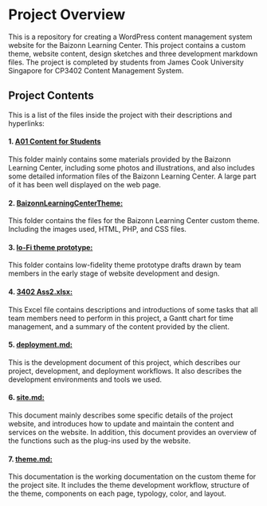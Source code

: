 # Project Overview
This is a repository for creating a WordPress content management system website for the Baizonn Learning Center. This project contains a custom theme, website content, design sketches and three development markdown files. The project is completed by students from James Cook University Singapore for CP3402 Content Management System.

## Project Contents
<p>This is a list of the files inside the project with their descriptions and hyperlinks:</p>

#### 1. [A01 Content for Students](/A01%20Content%20for%20Students)

This folder mainly contains some materials provided by the Baizonn Learning Center, including some photos and illustrations, and also includes some detailed information files of the Baizonn Learning Center. A large part of it has been well displayed on the web page.

#### 2. [BaizonnLearningCenterTheme:](/BaizonnLearningCenterTheme)

This folder contains the files for the Baizonn Learning Center custom theme. Including the images used, HTML, PHP, and CSS files.

#### 3. [lo-Fi theme prototype:](/lo-Fi%20theme%20prototype)
This folder contains low-fidelity theme prototype drafts drawn by team members in the early stage of website development and design.

#### 4. [3402 Ass2.xlsx:](/3402%20Ass2.xlsx)
This Excel file contains descriptions and introductions of some tasks that all team members need to perform in this project, a Gantt chart for time management, and a summary of the content provided by the client.

#### 5. [deployment.md:](/deployment.md)
This is the development document of this project, which describes our project, development, and deployment workflows. It also describes the development environments and tools we used.

#### 6. [site.md:](/site.md)
This document mainly describes some specific details of the project website, and introduces how to update and maintain the content and services on the website. In addition, this document provides an overview of the functions such as the plug-ins used by the website.

#### 7. [theme.md:](/theme.md)
This documentation is the working documentation on the custom theme for the project site. It includes the theme development workflow, structure of the theme, components on each page, typology, color, and layout.
